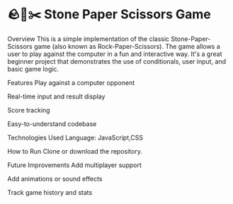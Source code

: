 # 🪨📄✂️ Stone Paper Scissors Game
Overview
This is a simple implementation of the classic Stone-Paper-Scissors game (also known as Rock-Paper-Scissors). The game allows a user to play against the computer in a fun and interactive way. It's a great beginner project that demonstrates the use of conditionals, user input, and basic game logic.

Features
Play against a computer opponent

Real-time input and result display

Score tracking

Easy-to-understand codebase

Technologies Used
Language:  JavaScript,CSS 


How to Run
Clone or download the repository.


Future Improvements
Add multiplayer support

Add animations or sound effects

Track game history and stats
